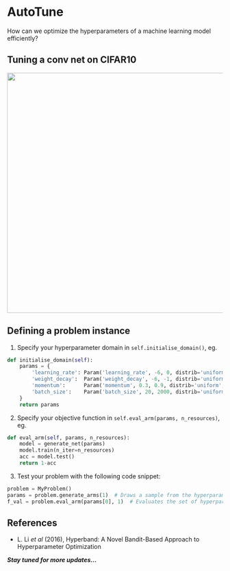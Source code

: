 AutoTune
=========
How can we optimize the hyperparameters of a machine learning model efficiently?

Tuning a conv net on CIFAR10
-----
<img src="https://github.com/signapoop/autotune/blob/master/img/cifar_9hps.png" width="560">

Defining a problem instance
-----
1) Specify your hyperparameter domain in `self.initialise_domain()`, eg.
```python
def initialise_domain(self):
    params = {
        'learning_rate': Param('learning_rate', -6, 0, distrib='uniform', scale='log', logbase=10),
        'weight_decay':  Param('weight_decay', -6, -1, distrib='uniform', scale='log', logbase=10),
        'momentum':      Param('momentum', 0.3, 0.9, distrib='uniform', scale='linear'),
        'batch_size':    Param('batch_size', 20, 2000, distrib='uniform', scale='linear', interval=1),
    }
    return params
```

2) Specify your objective function in `self.eval_arm(params, n_resources)`, eg.
```python
def eval_arm(self, params, n_resources):
    model = generate_net(params)
    model.train(n_iter=n_resources)
    acc = model.test()
    return 1-acc
```

3) Test your problem with the following code snippet:
```python
problem = MyProblem()
params = problem.generate_arms(1)  # Draws a sample from the hyperparameter space
f_val = problem.eval_arm(params[0], 1)  # Evaluates the set of hyperparameters
```

References
-----
 - L. Li *et al* (2016), Hyperband: A Novel Bandit-Based Approach to Hyperparameter Optimization

___Stay tuned for more updates...___
